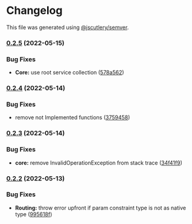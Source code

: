 # Changelog

This file was generated using [@jscutlery/semver](https://github.com/jscutlery/semver).

### [0.2.5](https://github.com/ezzabuzaid/fayona/compare/0.2.4...0.2.5) (2022-05-15)


### Bug Fixes

* **Core:** use root service collection ([578a562](https://github.com/ezzabuzaid/fayona/commit/578a56213f866e6b33d36c3c5c0332b0cd6d58e6))

### [0.2.4](https://github.com/ezzabuzaid/fayona/compare/0.2.3...0.2.4) (2022-05-14)


### Bug Fixes

* remove not Implemented functions ([3759458](https://github.com/ezzabuzaid/fayona/commit/375945822cf204fcebc77f6402821c45d0673454))

### [0.2.3](https://github.com/ezzabuzaid/fayona/compare/0.2.2...0.2.3) (2022-05-14)


### Bug Fixes

* **core:** remove InvalidOperationException from stack trace ([34f41f9](https://github.com/ezzabuzaid/fayona/commit/34f41f9e1c478dd1c13f194102fd449a425b0cc9))

### [0.2.2](https://github.com/ezzabuzaid/fayona/compare/0.2.1...0.2.2) (2022-05-13)


### Bug Fixes

* **Routing:** throw error upfront if param constraint type is not as native type ([995618f](https://github.com/ezzabuzaid/fayona/commit/995618ffd979bebbc3d15a83ed5f8a767b37b555))
